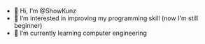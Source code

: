 - 👋 Hi, I’m @ShowKunz
- 👀 I’m interested in improving my programming skill (now I'm still beginner)
- 🌱 I’m currently learning computer engineering

<!---
ShowKunz/ShowKunz is a ✨ special ✨ repository because its `README.md` (this file) appears on your GitHub profile.
You can click the Preview link to take a look at your changes.
--->
